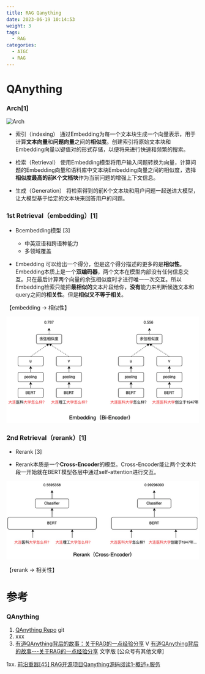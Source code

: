 ```yaml
---
title: RAG Qanything
date: 2023-06-19 10:14:53
weight: 3
tags:
  - RAG
categories: 
  - AIGC
  - RAG  
---
```


<p></p>
<!-- more -->


# QAnything 
### Arch[1]
![Arch](https://github.com/netease-youdao/QAnything/raw/master/docs/images/qanything_arch.png)

+ 索引（indexing）
通过Embedding为每一个文本块生成一个向量表示，用于计算**文本向量**和**问题向量**之间的**相似度**。创建索引将原始文本块和Embedding向量以键值对的形式存储，以便将来进行快速和频繁的搜索。

+ 检索（Retrieval）
使用Embedding模型将用户输入问题转换为向量，计算问题的Embedding向量和语料库中文本块Embedding向量之间的相似度，选择**相似度最高的前K个文档块**作为当前问题的增强上下文信息。

+ 生成（Generation）
将检索得到的前K个文本块和用户问题一起送进大模型，让大模型基于给定的文本块来回答用户的问题。

### 1st Retrieval（embedding）[1]
+ Bcembedding模型 [3]
  - 中英双语和跨语种能力
  - 多领域覆盖

+ Embedding 可以给出一个得分，但是这个得分描述的更多的是**相似性**。Embedding本质上是一个**双编码器**，两个文本在模型内部没有任何信息交互。只在最后计算两个向量的余弦相似度时才进行唯一一次交互。所以Embedding检索只能把**最相似的**文本片段给你，**没有**能力来判断候选文本和query之间的**相关性**。但是**相似又不等于相关**。

【embedding -> 相似性】

![embedding](./images/embedding.png)

### 2nd Retrieval（rerank）[1]
+ Rerank [3]

+ Rerank本质是一个**Cross-Encoder**的模型。Cross-Encoder能让两个文本片段一开始就在BERT模型各层中通过self-attention进行交互。

![reranker](./images/reranker.png)

【rerank -> 相关性】

# 参考
### QAnything
1. [QAnything Repo](https://github.com/netease-youdao/QAnything) git
2. xxx
3. [有道QAnything背后的故事：关于RAG的一点经验分享](https://www.bilibili.com/video/BV1HF4m1w7rY/) V
 [有道QAnything背后的故事---关于RAG的一点经验分享](https://mp.weixin.qq.com/s/FUex1Q984-IhQ-FoLZTf5Q)   文字版
   [公众号有其他文章]
   

1xx. [前沿重器[45] RAG开源项目Qanything源码阅读1-概述+服务](https://mp.weixin.qq.com/s?__biz=MzIzMzYwNzY2NQ==&mid=2247489671&idx=1&sn=564a232c3c7919c70a7a1cf5efa77628)